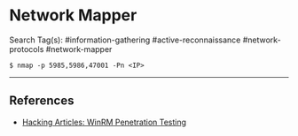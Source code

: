 # Network Mapper

Search Tag(s): #information-gathering #active-reconnaissance #network-protocols #network-mapper

```
$ nmap -p 5985,5986,47001 -Pn <IP>
```

---
## References

- [Hacking Articles: WinRM Penetration Testing](https://www.hackingarticles.in/winrm-penetration-testing/)